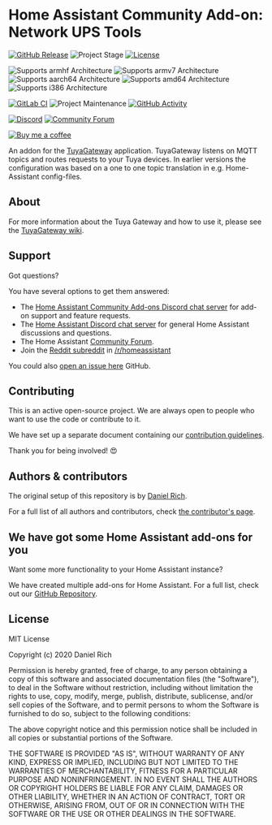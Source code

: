 # Home Assistant Community Add-on: Network UPS Tools

[![GitHub Release][releases-shield]][releases]
![Project Stage][project-stage-shield]
[![License][license-shield]](LICENSE.md)

![Supports armhf Architecture][armhf-shield]
![Supports armv7 Architecture][armv7-shield]
![Supports aarch64 Architecture][aarch64-shield]
![Supports amd64 Architecture][amd64-shield]
![Supports i386 Architecture][i386-shield]

[![GitLab CI][gitlabci-shield]][gitlabci]
![Project Maintenance][maintenance-shield]
[![GitHub Activity][commits-shield]][commits]

[![Discord][discord-shield]][discord]
[![Community Forum][forum-shield]][forum]

[![Buy me a coffee][buymeacoffee-shield]][buymeacoffee]

An addon for the [TuyaGateway][tuyagateway] application. TuyaGateway listens on
MQTT topics and routes requests to your Tuya devices. In earlier versions the
configuration was based on a one to one topic translation in e.g. Home-Assistant
config-files.

## About

For more information about the Tuya Gateway and how to use it, please see the
[TuyaGateway wiki][tuyagateway-wiki].

## Support

Got questions?

You have several options to get them answered:

- The [Home Assistant Community Add-ons Discord chat server][discord] for add-on
  support and feature requests.
- The [Home Assistant Discord chat server][discord-ha] for general Home
  Assistant discussions and questions.
- The Home Assistant [Community Forum][forum].
- Join the [Reddit subreddit][reddit] in [/r/homeassistant][reddit]

You could also [open an issue here][issue] GitHub.

## Contributing

This is an active open-source project. We are always open to people who want to
use the code or contribute to it.

We have set up a separate document containing our
[contribution guidelines](CONTRIBUTING.md).

Thank you for being involved! :heart_eyes:

## Authors & contributors

The original setup of this repository is by [Daniel Rich][sjthespian].

For a full list of all authors and contributors,
check [the contributor's page][contributors].

## We have got some Home Assistant add-ons for you

Want some more functionality to your Home Assistant instance?

We have created multiple add-ons for Home Assistant. For a full list, check out
our [GitHub Repository][repository].

## License

MIT License

Copyright (c) 2020 Daniel Rich

Permission is hereby granted, free of charge, to any person obtaining a copy
of this software and associated documentation files (the "Software"), to deal
in the Software without restriction, including without limitation the rights
to use, copy, modify, merge, publish, distribute, sublicense, and/or sell
copies of the Software, and to permit persons to whom the Software is
furnished to do so, subject to the following conditions:

The above copyright notice and this permission notice shall be included in all
copies or substantial portions of the Software.

THE SOFTWARE IS PROVIDED "AS IS", WITHOUT WARRANTY OF ANY KIND, EXPRESS OR
IMPLIED, INCLUDING BUT NOT LIMITED TO THE WARRANTIES OF MERCHANTABILITY,
FITNESS FOR A PARTICULAR PURPOSE AND NONINFRINGEMENT. IN NO EVENT SHALL THE
AUTHORS OR COPYRIGHT HOLDERS BE LIABLE FOR ANY CLAIM, DAMAGES OR OTHER
LIABILITY, WHETHER IN AN ACTION OF CONTRACT, TORT OR OTHERWISE, ARISING FROM,
OUT OF OR IN CONNECTION WITH THE SOFTWARE OR THE USE OR OTHER DEALINGS IN THE
SOFTWARE.

[aarch64-shield]: https://img.shields.io/badge/aarch64-yes-green.svg
[amd64-shield]: https://img.shields.io/badge/amd64-yes-green.svg
[armhf-shield]: https://img.shields.io/badge/armhf-yes-green.svg
[armv7-shield]: https://img.shields.io/badge/armv7-yes-green.svg
[buymeacoffee-shield]: https://www.buymeacoffee.com/assets/img/guidelines/download-assets-sm-2.svg
[buymeacoffee]: https://buymeacoff.ee/sjthespian
[commits-shield]: https://img.shields.io/github/commit-activity/y/sjthespian/addon-tuyagateway.svg
[commits]: https://github.com/sjthespian/addon-tuyagateway/commits/master
[contributors]: https://github.com/sjthespian/addon-tuyagateway/graphs/contributors
[sjthespian]: https://github.com/sjthespian
[discord-ha]: https://discord.gg/c5DvZ4e
[discord-shield]: https://img.shields.io/discord/478094546522079232.svg
[discord]: https://discord.me/hassioaddons
[docs]: https://github.com/sjthespian/addon-tuyagateway/blob/master/DOCS.md
[forum-shield]: https://img.shields.io/badge/community-forum-brightgreen.svg
[forum]: https://community.home-assistant.io/t/community-hass-io-add-on-network-ups-tools/68516
[gitlabci-shield]: https://gitlab.com/sjthespian/addon-tuyagateway/badges/master/pipeline.svg
[gitlabci]: https://gitlab.com/sjthespian/addon-tuyagateway/pipelines
[i386-shield]: https://img.shields.io/badge/i386-yes-green.svg
[issue]: https://github.com/sjthespian/addon-tuyagateway/issues
[license-shield]: https://img.shields.io/github/license/sjthespian/addon-tuyagateway.svg
[maintenance-shield]: https://img.shields.io/maintenance/yes/2020.svg
[project-stage-shield]: https://img.shields.io/badge/project%20stage-experimental-yellow.svg
[reddit]: https://reddit.com/r/homeassistant
[releases-shield]: https://img.shields.io/github/release/sjthespian/addon-tuyagateway.svg
[releases]: https://github.com/sjthespian/addon-tuyagateway/releases
[repository]: https://github.com/sjthespian/repository
[tuyagateway]: https://github.com/TradeFace/tuyagateway
[tuyagateway-wiki]: https://github.com/TradeFace/tuyagateway/wiki
